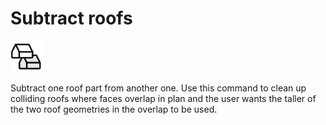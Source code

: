 # Subtract roofs
<img src="images/diff-roof.svg" width="50" height="50"> 

Subtract one roof part from another one. Use this command to clean up colliding roofs where faces overlap in plan and the user wants the taller of the two roof geometries in the overlap to be used.